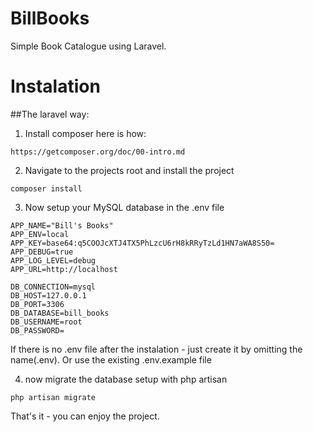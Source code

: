 # BillBooks
Simple Book Catalogue using Laravel.


# Instalation

##The laravel way:
1) Install composer here is how: 

```
https://getcomposer.org/doc/00-intro.md
```

2) Navigate to the projects root and install the project 
```
composer install
```

3) Now setup your MySQL database in the .env file
```
APP_NAME="Bill's Books"
APP_ENV=local
APP_KEY=base64:q5COOJcXTJ4TX5PhLzcU6rH8kRRyTzLd1HN7aWA8S50=
APP_DEBUG=true
APP_LOG_LEVEL=debug
APP_URL=http://localhost

DB_CONNECTION=mysql
DB_HOST=127.0.0.1
DB_PORT=3306
DB_DATABASE=bill_books
DB_USERNAME=root
DB_PASSWORD=
```
If there is no .env file after the instalation - just create it by omitting the name(.env). Or use the existing .env.example file

4) now migrate the database setup with php artisan
```
php artisan migrate
```

That's it - you can enjoy the project.

